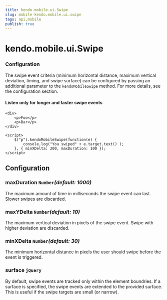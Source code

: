 ```yaml
---
title: kendo.mobile.ui.Swipe
slug: mobile-kendo.mobile.ui.swipe
tags: api,mobile
publish: true
---
```


# kendo.mobile.ui.Swipe

### Configuration

The swipe event criteria (minimum horizontal distance, maximum vertical deviation, timing, and swipe surface) can be configured by passing an additional parameter to the `kendoMobileSwipe` method. For more details, see the configuration section.

#### Listen only for longer and faster swipe events

    <div>
        <p>Foo</p>
        <p>Bar</p>
    </div>

    <script>
        $("p").kendoMobileSwipe(function(e) {
            console.log("You swiped" + e.target.text() );
        }, { minXDelta: 200, maxDuration: 100 });
    </script>

## Configuration

### maxDuration `Number`*(default: 1000)*

 The maximum amount of time in milliseconds the swipe event can last. Slower swipes are discarded.

### maxYDelta `Number`*(default: 10)*

 The maximum vertical deviation in pixels of the swipe event. Swipe with higher deviation are discarded.

### minXDelta `Number`*(default: 30)*

 The minimum horizontal distance in pixels the user should swipe before the event is triggered.

### surface `jQuery`

By default, swipe events are tracked only within the element boundries. If a surface is specified, the swipe events are extended to the provided surface. This is useful if  the swipe targets are small (or narrow).
